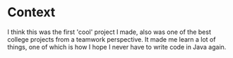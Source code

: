 # Context

I think this was the first 'cool' project I made, also was one of the best college projects from a teamwork perspective. It made me learn a lot of things, one of which is how I hope I never have to write code in Java again.